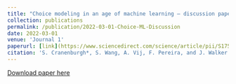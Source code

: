 ```yaml
---
title: "Choice modeling in an age of machine learning – discussion paper"
collection: publications
permalink: /publication/2022-03-01-Choice-ML-Discussion
date: 2022-03-01
venue: 'Journal 1'
paperurl: [link](https://www.sciencedirect.com/science/article/pii/S1755534521000725)
citation: 'S. Cranenburgh*, S. Wang, A. Vij, F. Pereira, and J. Walker. (2022). &quot;Choice modeling in an age of machine learning – discussion paper.&quot; <i>Journal of Choice Modeling</i>. 100340.'
---
```


[Download paper here](https://www.sciencedirect.com/science/article/pii/S1755534521000725)
